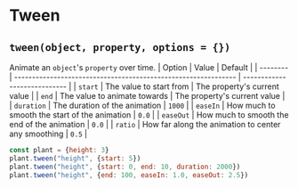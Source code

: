 # Tween

## `tween(object, property, options = {})`
Animate an `object`'s `property` over time.
| Option   | Value                                                          | Default                      |
| -------- | -------------------------------------------------------------- | ---------------------------- |
| `start`   | The value to start from                    | The property's current value |
| `end`     | The value to animate towards                      | The property's current value |
| `duration` | The duration of the animation                 | `1000`                       |
| `easeIn` | How much to smooth the start of the animation  | `0.0`                        |
| `easeOut`  | How much to smooth the end of the animation | `0.0`                        |
| `ratio` | How far along the animation to center any smoothing | `0.5` |
```javascript
const plant = {height: 3}
plant.tween("height", {start: 5})
plant.tween("height", {start: 0, end: 10, duration: 2000})
plant.tween("height", {end: 100, easeIn: 1.0, easeOut: 2.5})
```